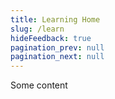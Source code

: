 ```yaml
---
title: Learning Home
slug: /learn
hideFeedback: true
pagination_prev: null
pagination_next: null
---
```


<head>
    <meta name="robots" content="noindex, nofollow, noarchive" />
</head>

Some content